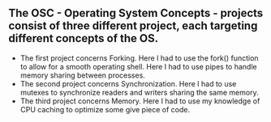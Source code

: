 The OSC - Operating System Concepts - projects consist of three different project, each targeting different concepts of the OS.
---
* The first project concerns Forking. Here I had to use the fork() function to allow for a smooth operating shell. Here I had to use pipes to handle memory sharing between processes.
* The second project concerns Synchronization. Here I had to use mutexes to synchronize readers and writers sharing the same memory.
* The third project concerns Memory. Here I had to use my knowledge of CPU caching to optimize some give piece of code.
